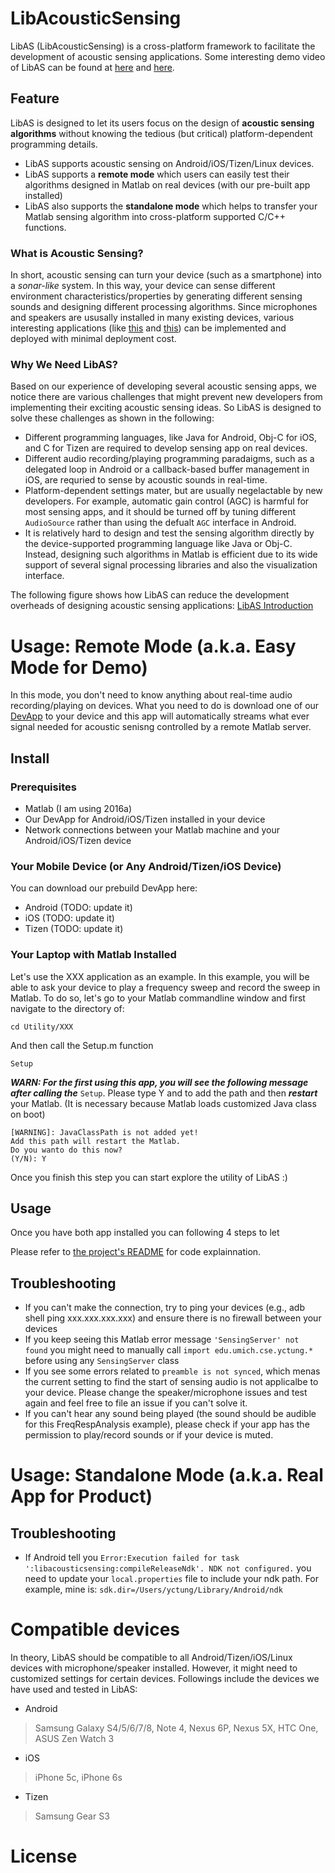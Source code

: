 # LibAcousticSensing
LibAS (LibAcousticSensing) is a cross-platform framework to facilitate the development of acoustic sensing applications. Some interesting demo video of LibAS can be found at [here](https://youtu.be/cnep7fFyJhc) and [here](https://youtu.be/At8imJVRDq4).

## Feature
LibAS is designed to let its users focus on the design of **acoustic sensing algorithms** without knowing the tedious (but critical) platform-dependent programming details.

- LibAS supports acoustic sensing on Android/iOS/Tizen/Linux devices.
- LibAS supports a **remote mode** which users can easily test their algorithms designed in Matlab on real devices (with our pre-built app installed)
- LibAS also supports the **standalone mode** which helps to transfer your Matlab sensing algorithm into cross-platform supported C/C++ functions.

### What is Acoustic Sensing?
In short, acoustic sensing can turn your device (such as a smartphone) into a *sonar-like* system. In this way, your device can sense different environment characteristics/properties by generating different sensing sounds and designing different processing algorithms.
Since microphones and speakers are ususally installed in many existing devices, various interesting applications (like [this](https://youtu.be/Wn3sRmQteY8) and [this](https://youtu.be/CQ-AirK7wLY)) can be implemented and deployed with minimal deployment cost.

### Why We Need LibAS?
Based on our experience of developing several acoustic sensing apps, we notice there are various challenges that might prevent new developers from implementing their exciting acoustic sensing ideas. So LibAS is designed to solve these challenges as shown in the following:

- Different programming languages, like Java for Android, Obj-C for iOS, and C for Tizen are required to develop sensing app on real devices.
- Different audio recording/playing programming paradaigms, such as a delegated loop in Android or a callback-based buffer management in iOS, are requried to sense by acoustic sounds in real-time.
- Platform-dependent settings mater, but are usually negelactable by new developers. For example, automatic gain control (AGC) is harmful for most sensing apps, and it should be turned off by tuning different ```AudioSource``` rather than using the defualt ```AGC``` interface in Android.
- It is relatively hard to design and test the sensing algorithm directly by the device-supported programming language like Java or Obj-C. Instead, designing such algorithms in Matlab is efficient due to its wide support of several signal processing libraries and also the visualization interface.

The following figure shows how LibAS can reduce the development overheads of designing acoustic sensing applications:
[LibAS Introduction](Resource/figures/intro_idea.png?raw=true "LibAS Introduction")

# Usage: Remote Mode (a.k.a. Easy Mode for Demo)
In this mode, you don't need to know anything about real-time audio recording/playing on devices. What you need to do is download one of our [DevApp](DevApp) to your device and this app will automatically streams what ever signal needed for acoustic senisng controlled by a remote Matlab server.

## Install

### Prerequisites
- Matlab (I am using 2016a)
- Our DevApp for Android/iOS/Tizen installed in your device
- Network connections between your Matlab machine and your Android/iOS/Tizen device

### Your Mobile Device (or Any Android/Tizen/iOS Device)
You can download our prebuild DevApp here:

- Android (TODO: update it)
- iOS (TODO: update it)
- Tizen (TODO: update it)

### Your Laptop with Matlab Installed
Let's use the XXX application as an example. In this example, you will be able to ask your device to play a frequency sweep and record the sweep in Matlab. To do so, let's go to your Matlab commandline window and first navigate to the directory of:

```
cd Utility/XXX
```

And then call the Setup.m function

```
Setup
```

***WARN: For the first using this app, you will see the following message after calling the*** ```Setup```. Please type Y and to add the path and then ***restart*** your Matlab. (It is necessary because Matlab loads customized Java class on boot)

```
[WARNING]: JavaClassPath is not added yet!
Add this path will restart the Matlab.
Do you wanto do this now?
(Y/N): Y
```

Once you finish this step you can start explore the utility of LibAS :)

## Usage

Once you have both app installed you can following 4 steps to let


Please refer to [the project's README](Utility/XXX) for code explainnation.


## Troubleshooting
- If you can't make the connection, try to ping your devices (e.g., adb shell ping xxx.xxx.xxx.xxx) and ensure there is no firewall between your devices
- If you keep seeing this Matlab error message ```'SensingServer' not found``` you might need to manually call ```import edu.umich.cse.yctung.*``` before using any ```SensingServer``` class
- If you see some errors related to ```preamble is not synced```, which menas the current setting to find the start of sensing audio is not applicalbe to your device. Please change the speaker/microphone issues and test again and feel free to file an issue if you can't solve it.
- If you can't hear any sound being played (the sound should be audible for this FreqRespAnalysis example), please check if your app has the permission to play/record sounds or if your device is muted.

# Usage: Standalone Mode (a.k.a. Real App for Product)


## Troubleshooting
- If Android tell you ```Error:Execution failed for task ':libacousticsensing:compileReleaseNdk'. NDK not configured.``` you need to update your ```local.properties``` file to include your ndk path. For example, mine is: ```sdk.dir=/Users/yctung/Library/Android/ndk```



# Compatible devices
In theory, LibAS should be compatible to all Android/Tizen/iOS/Linux devices with microphone/speaker installed.
However, it might need to customized settings for certain devices.
Followings include the devices we have used and tested in LibAS:
- Android
> Samsung Galaxy S4/5/6/7/8, Note 4, Nexus 6P, Nexus 5X, HTC One, ASUS Zen Watch 3
- iOS
> iPhone 5c, iPhone 6s
- Tizen
> Samsung Gear S3


# License
